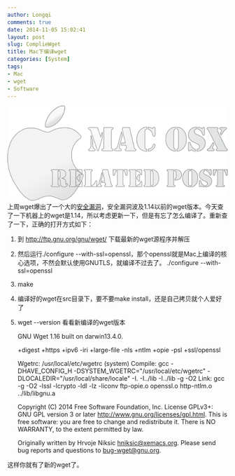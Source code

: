 ```yaml
---
author: Longqi
comments: true
date: 2014-11-05 15:02:41
layout: post
slug: ComplieWget
title: Mac下编译wget
categories: [System]
tags:
- Mac
- wget
- Software
---
```

![Mac OSX Related Posts](/public/images/macosx.png)
上周wget爆出了一个大的[安全漏洞](http://www.freebuf.com/vuls/49641.html)，安全漏洞波及1.14以前的wget版本。今天查了一下机器上的wget是1.14，所以考虑更新一下，但是有忘了怎么编译了。重新查了一下，正确的打开方式如下：

1. 到 http://ftp.gnu.org/gnu/wget/ 下载最新的wget源程序并解压
2. 然后运行./configure --with-ssl=openssl，那个openssl就是Mac上编译的核心选项，不然会默认使用GNUTLS，就编译不过去了。
	./configure --with-ssl=openssl
3. make
4. 编译好的wget在src目录下，要不要make install，还是自己拷贝就个人爱好了
4. wget --version 看看新编译的wget版本

	GNU Wget 1.16 built on darwin13.4.0.

	+digest +https +ipv6 -iri +large-file -nls +ntlm +opie -psl +ssl/openssl 

	Wgetrc: 
	    /usr/local/etc/wgetrc (system)
	Compile: 
	    gcc -DHAVE_CONFIG_H -DSYSTEM_WGETRC="/usr/local/etc/wgetrc" 
	    -DLOCALEDIR="/usr/local/share/locale" -I. -I../lib -I../lib -g -O2 
	Link: 
	    gcc -g -O2 -lssl -lcrypto -ldl -lz -liconv ftp-opie.o openssl.o 
	    http-ntlm.o ../lib/libgnu.a 

	Copyright (C) 2014 Free Software Foundation, Inc.
	License GPLv3+: GNU GPL version 3 or later
	<http://www.gnu.org/licenses/gpl.html>.
	This is free software: you are free to change and redistribute it.
	There is NO WARRANTY, to the extent permitted by law.

	Originally written by Hrvoje Niksic <hniksic@xemacs.org>.
	Please send bug reports and questions to <bug-wget@gnu.org>.

这样你就有了新的wget了。


